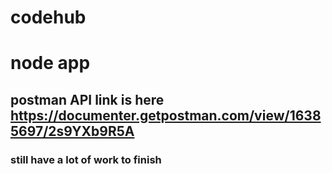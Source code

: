 # codehub

# node app

## postman API link is here https://documenter.getpostman.com/view/16385697/2s9YXb9R5A

### still have a lot of work to finish

